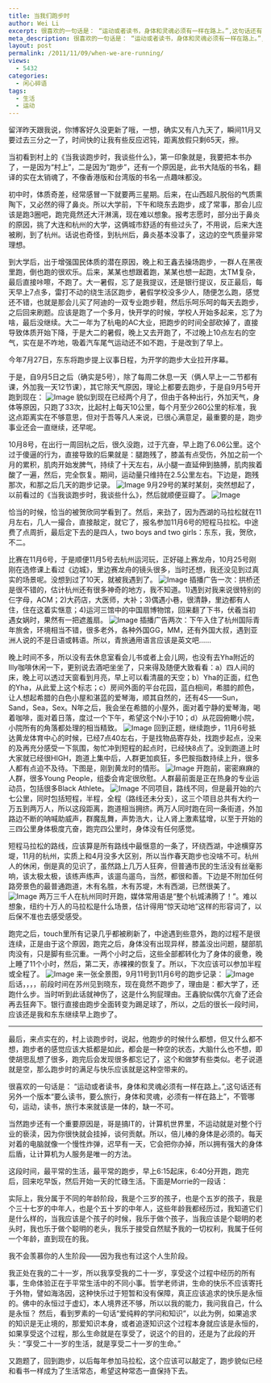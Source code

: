 ```yaml
---
title: 当我们跑步时
author: Wei Li
excerpt: 很喜欢的一句话是： “运动或者读书，身体和灵魂必须有一样在路上。”,这句话还有另外一个版本“要么读书，要么旅行，身体和灵魂，必须有一样在路上”，不管哪句，运动，读书，旅行本来就该是一体的，缺一不可。
meta_description: 很喜欢的一句话是： “运动或者读书，身体和灵魂必须有一样在路上。”,这句话还有另外一个版本“要么读书，要么旅行，身体和灵魂，必须有一样在路上”，不管哪句，运动，读书，旅行本来就该是一体的，缺一不可。
layout: post
permalink: /2011/11/09/when-we-are-running/
views:
  - 5432
categories:
  - 闲心碎语
tags:
  - 生活
  - 运动
---
```

留洋昨天跟我说，你博客好久没更新了哦，一想，确实又有八九天了，瞬间11月又要过去三分之一了，时间快的让我有些反应迟钝，距离放假只剩65天，擦。

当初看到村上的《当我谈跑步时，我谈些什么》，第一印象就是，我要把本书办了，一是因为“村上”，二是因为“跑步”，还有一个原因是，此书大陆版的书名，翻译的实在太销魂了，不像香港版和台湾版的书名一点趣味都没。

初中时，体质奇差，经常感冒一下就要两三星期。后来，在山西超凡脱俗的气质熏陶下，又必然的得了鼻炎。所以大学前，下午和晓东去跑步，成了常事，那会儿应该是跑3圈吧，跑完竟然还大汗淋漓，现在难以想象。报考志愿时，部分出于鼻炎的原因，挑了大连和杭州的大学，这俩城市舒适的有些过头了，不用说，后来大连被刷，到了杭州。话说也奇怪，到杭州后，鼻炎基本没事了，这边的空气质量非常理想。

到大学后，出于增强国民体质的潜在原因，晚上和王鑫去操场跑步，一群人在黑夜里跑，倒也跑的很欢乐。后来，某某也想跟着跑，某某也想一起跑，太TM复杂，最后直接咔嚓，不跑了。大一暑假，忘了是我提议，还是银行提议，反正最后，每天早上7点多，雷打不动的绕生活区跑步，暑假学校没多少人，随便怎么跑，感觉还不错，也就是那会儿买了阿迪的一双专业跑步鞋，然后乐呵乐呵的每天去跑步，之后回来刷题。应该是跑了一个多月，快开学的时候，学校人开始多起来，忘了为啥，最后没继续。大二一年为了杭电的AC大业，把跑步的时间全部砍掉了，直接导致体质开始下降，于是大二的暑假，晚上又去开跑了，不过晚上10点左右的空气，实在是不咋地，吸着汽车尾气运动还不如不跑，于是改到了早上。

今年7月27日，东东将跑步提上议事日程，为开学的跑步大业拉开序幕。

于是，自9月5日之后（确实是5号），除了每周二休息一天（俩人早上一二节都有课，外加我一天12节课），其它除天气原因，理论上都要去跑步，于是自9月5号开跑到现在：
![Image][1]
貌似到现在已经两个月了，但由于各种出行，外加天气，身体等原因，只跑了33次，比起村上每天10公里，每个月至少260公里的标准，我这点距离实在不够意思，但对于吾等凡人来说，已很心满意足，最重要的是，跑步事业还会一直继续，还早呢。

10月8号，在出行一周回杭之后，很久没跑，过于亢奋，早上跑了6.06公里。这个过于傻逼的行为，直接导致的后果就是：腿跑残了，膝盖有点受伤，外加之前一个月的累积，肌肉开始发脾气，持续了十天左右，从小腿一直延伸到胳膊，肌肉挨着酸了一遍，然后，完全恢复。期间，运动量只维持在2.5公里左右。下边是，跑残那次，和那之后几天的跑步记录。
![Image][2]
9月29号的某时某刻，突然想起了，以前看过的《当我谈跑步时，我谈些什么》，然后就顺便豆瓣了。
![Image][3]

恰当的时候，恰当的被贺欣同学看到了。然后，来劲了，因为西湖的马拉松就在11月左右，几人一撮合，直接敲定，就它了，报名参加11月6号的短程马拉松。中途费了点周折，最后定下去的是四人，two boys and two girls：东东，我，贺欣，不二。

比赛在11月6号，于是顺便11月5号去杭州运河玩，正好碰上赛龙舟，10月25号刚刚在选修课上看过《边城》，里边赛龙舟的镜头很多，当时还想，我还没见到过真实的场景呢。没想到过了10天，就被我遇到了。
![Image][4]
插播广告一次：拱桥还是很不错的，估计杭州还有很多神奇的地方，我不知道。1)遇到对我来说很特别的仨字母，ACM；2)大药店，大医师，大补；3)偶遇小巷，很清静，里边都有人住，住在这着实惬意；4)运河三馆中的中国扇博物馆，回来翻了下书，伏羲当初遇女娲时，果然有一把遮羞扇。
![Image][5]
插播广告两次：下午入住了杭州国际青年旅舍，环境相当不错，很多老外，各种外国GG，MM，还有外国大叔，遇到亚洲人说的不是日语或韩语。所以，青旅通用语言应该是英文吧……

晚上时间不多，所以没有去休息室看会儿书或者上会儿网，也没有去Yha附近的Illy咖啡休闲一下，更别说去酒吧坐坐了，只来得及随便大致看看：a）四人间的床，晚上可以透过天窗看到月亮，早上可以看清晨的天空；b）Yha的正面，红色的Yha，从此爱上这个标志；c）房间外面的平台花园，蓝白相间，希腊的颜色，让人想起希腊的白色小屋和湛蓝的爱琴海，顺其自然的，还有4S——Sun，Sand，Sea，Sex。N年之后，我会坐在希腊的小屋外，面对着宁静的爱琴海，喝着咖啡，面对着日落，度过一个下午，希望这个N小于10；d）从花园俯瞰小院，小院所有的角落都处理的相当精致。
![Image][6]
回到正题，继续跑步，11月6号抵达黄龙体育中心的时候，已经7点40左右，于是找物品寄存处，找跑步起点，没来的及再充分感受一下氛围，匆忙冲到短程的起点时，已经快8点了。没到跑道上时大家就已经很HIGH，跑道上集中后，人群更加疯狂，多巴胺指数持续上升，很多人都有点迫不及待。下图是，刚到黄龙时的情形。
![Image][7]
开跑前，密密麻麻的人群，很多Young People，组委会肯定很欣慰。人群最前面是正在热身的专业运动员，包括很多Black Athlete。
![Image][8]
不同项目，路线不同，但是最开始的六七公里，同时包括短程，半程，全程（路线还未分支），这三个项目总共有大约一万五到两万人，所以这段距离，跑道相当拥挤。两万人同时跑在同一条街道，外加路边不断的呐喊助威声，群魔乱舞，声势浩大，让人肾上激素猛增，以至于开始的三四公里身体极度亢奋，跑完四公里时，身体没有任何感觉。

短程马拉松的路线，应该算是所有路线中最惬意的一条了，环绕西湖，中途横穿苏堤，11月的杭州，实质上和4月没多大区别，所以当作春天跑步也没啥不可。杭州人的休闲，倒是真的见识了，虽然路上几万人狂奔，但普通市民的生活没有丝毫影响，该太极太极，该练声练声，该遛鸟遛鸟，当然，都很和善。下边是不附加任何路旁景色的最普通跑道，木有名胜，木有苏堤，木有西湖，已然很美了。
![Image][9]
两万三千人在杭州同时开跑，媒体常用语是“整个杭城沸腾了！”。难以想象，纽约十万人的马拉松是什么场景，估计得用“惊天动地”这样的形容词了，以后保不准也去感受感受。

跑完之后，touch里所有记录几乎都被刷新了，中途遇到些意外，跑的过程不是很连续，正是由于这个原因，跑完之后，身体没有出现异样，膝盖没出问题，腿部肌肉没有，只是脚有些沉重。一两个小时之后，这些全部都转化为了身体的疲惫，晚上睡了11个小时，然后，第二天，赤裸裸的恢复了。所以，下次应该可以参加半程或全程了。
![Image][10]
来一张全景图，9月11号到11月6号的跑步记录：
![Image][11]
后话，，，，前段时间在苏州见到晓东，现在竟然不跑步了，理由是：都大学了，还跑什么步。当时听到此话就神伤了，这是什么狗屁理由。王鑫貌似偶尔亢奋了还会再去狂奔下。银行直接由跑步全面转变为踢足球了，所以，之后的很长一段时间，应该还是我和东东继续早上跑步了。

<hr/>

最后，来点实在的，村上谈跑步时，说起，他跑步的时候什么都想，但又什么都不想，跑步者的感觉应该大抵都是如此，都会是一种空的状态，大脑什么也不想，即使胡思乱想了很多，跑完后会发现很多都忘记了，这个和做梦有些类似。老子说道就是空，那么跑步时的满足与快乐应该就是这种空带来的。

很喜欢的一句话是： “运动或者读书，身体和灵魂必须有一样在路上。”,这句话还有另外一个版本“要么读书，要么旅行，身体和灵魂，必须有一样在路上”，不管哪句，运动，读书，旅行本来就该是一体的，缺一不可。

当然跑步还有一个重要原因是，哥是搞IT的，计算机世界里，不运动就是对整个行业的亵渎，因为你很快就会挂掉，谈何贡献。所以，倍儿棒的身体是必须的。每天对着的电脑就像一个慢性炸弹，迟早有一天，它会把你办掉，所以拥有强大的身体后盾，让计算机为人服务是唯一的方法。

这段时间，最平常的生活，最平常的跑步，早上6:15起床，6:40分开跑，跑完后，回来吃早饭，然后开始一天的忙碌生活。下面是Morrie的一段话：

实际上，我分属于不同的年龄阶段，我是个三岁的孩子，也是个五岁的孩子，我是个三十七岁的中年人，也是个五十岁的中年人，这些年龄我都经历过，我知道它们是什么样的，当我应该是个孩子的时候，我乐于做个孩子，当我应该是个聪明的老头时，我也乐于做个聪明的老头，我乐于接受自然赋予我的一切权利，我属于任何一个年龄，直到现在的我。

我不会羡慕你的人生阶段——因为我也有过这个人生阶段。

我正处在我的二十一岁，所以我享受我的二十一岁，享受这个过程中经历的所有事，生命体验正在于平常生活中的不同小事。哲学老师讲，生命的快乐不应该寄托于外物，譬如海洛因，这种快乐过于短暂和没有保障，真正应该追求的快乐是永恒的。佛中的永恒过于虚幻，本人境界还不够，所以以我的能力，我问我自己，什么是永恒？ 然后，看到罗素的一句话“爱纯粹的学问和知识”，以此为例，如果追求的知识是无止境的，那爱知识本身，或者追逐知识这个过程本身就应该是永恒的，如果享受这个过程，那么生命就是在享受了，说这个的目的，还是为了此段的开头：“享受二十一岁的生活，就是享受二十一岁的生命。”

又跑题了，回到跑步，以后每年参加马拉松，这个应该可以敲定了，跑步貌似已经和看书一样成为了生活常态，希望这种常态一直保持下去。

[1]: /uploads/2011/11/跑步初始.png
[2]: /uploads/2011/11/跑残了.png
[3]: /uploads/2011/11/跑步村上豆瓣.png
[4]: /uploads/2011/11/赛龙舟.png
[5]: /uploads/2011/11/拱桥.png
[6]: /uploads/2011/11/青旅.png
[7]: /uploads/2011/11/黄龙体育中心_马拉松.png
[8]: /uploads/2011/11/马拉松开跑.png
[9]: /uploads/2011/11/杭州跑道.png
[10]: /uploads/2011/11/马拉松13.6.png
[11]: /uploads/2011/11/跑步全程.png